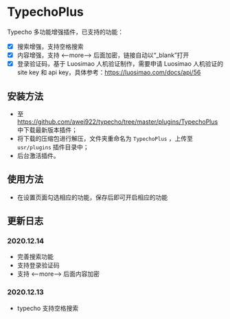 # TypechoPlus

Typecho 多功能增强插件，已支持的功能：

- [x] 搜索增强，支持空格搜索
- [x] 内容增强，支持 <--more--> 后面加密，链接自动以“_blank”打开
- [x] 登录验证码，基于 Luosimao 人机验证制作，需要申请 Luosimao 人机验证的 site key 和 api key，具体参考：https://luosimao.com/docs/api/56

## 安装方法

* 至 https://github.com/awei922/typecho/tree/master/plugins/TypechoPlus 中下载最新版本插件；
* 将下载的压缩包进行解压，文件夹重命名为 `TypechoPlus` ，上传至 `usr/plugins` 插件目录中；
* 后台激活插件。

## 使用方法
 
* 在设置页面勾选相应的功能，保存后即可开启相应的功能

## 更新日志

### 2020.12.14

- 完善搜索功能
- 支持登录验证码
- 支持 <--more--> 后面内容加密 

### 2020.12.13

* typecho 支持空格搜索